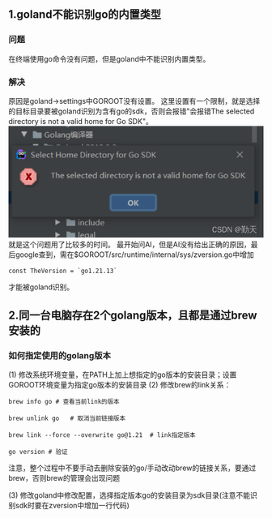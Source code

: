## 1.goland不能识别go的内置类型
### 问题
在终端使用go命令没有问题，但是goland中不能识别内置类型。

### 解决
原因是goland->settings中GOROOT没有设置。
这里设置有一个限制，就是选择的目标目录要被goland识别为含有go的sdk，否则会报错"会报错The selected directory is not a valid home for Go SDK"。
![](images/image-2024-08-13-19-48-18.png)
就是这个问题用了比较多的时间。
最开始问AI，但是AI没有给出正确的原因，最后google查到，需在$GOROOT/src/runtime/internal/sys/zversion.go中增加
```
const TheVersion = `go1.21.13`
```
才能被goland识别。

## 2.同一台电脑存在2个golang版本，且都是通过brew安装的
### 如何指定使用的golang版本
(1) 修改系统环境变量，在PATH上加上想指定的go版本的安装目录；设置GOROOT环境变量为指定go版本的安装目录
(2) 修改brew的link关系：
```
brew info go # 查看当前link的版本

brew unlink go   # 取消当前链接版本

brew link --force --overwrite go@1.21  # link指定版本

go version # 验证
```

注意，整个过程中不要手动去删除安装的go/手动改动brew的链接关系，要通过brew，否则brew的管理会出现问题

(3) 修改goland中修改配置，选择指定版本go的安装目录为sdk目录(注意不能识别sdk时要在zversion中增加一行代码)
